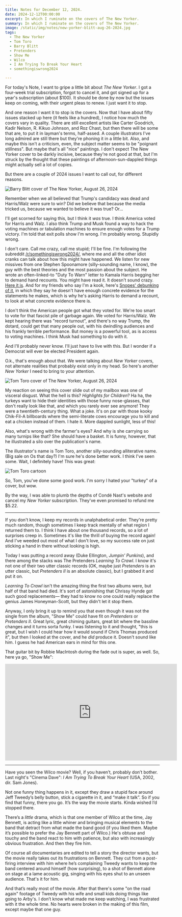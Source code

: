 ```yaml
---
title: Notes for December 12, 2024.
date: 2024-12-12T00:00:00
excerpt: In which I ruminate on the covers of The New Yorker.
summary: In which I ruminate on the covers of The New Yorker.
image: /static/img/notes/new-yorker-blitt-aug-26-2024.jpg
tags:
  - The New Yorker
  - Tom Toro
  - Barry Blitt
  - Pretenders
  - Show Me
  - Wilco
  - I Am Trying To Break Your Heart
  - somethingiswrong2024

---
```


For today's Note, I want to gripe a little bit about _The New Yorker_. I got a four-week trial subscription, forgot to cancel it, and got signed up for a year's subscription (about $100). It should be done by now but the issues keep on coming, with their urgent pleas to renew. I just want it to stop.

And one reason I want it to stop is the covers. Now that I have about fifty issues stacked up here (it feels like a hundred), I notice how much the covers vary in quality. There are still excellent artists like Carter Goodrich, Kadir Nelson, R. Kikuo Johnson, and Roz Chast, but then there will be some that are, to put it in layman's terms, half-assed. A couple illustrators I've long admired are still there but they're phoning it in a little bit. Also, and maybe this isn't a criticism, even, the subject matter seems to be "poignant stillness". But maybe that's all "nice" paintings. I don't expect The New Yorker cover to be darkly incisive, because they're not good at that, but I'm struck by the thought that these paintings of afternoon-sun-dappled things might actually sell a lot of copies.

But there are a couple of 2024 issues I want to call out, for different reasons.

![Barry Blitt cover of The New Yorker, August 26, 2024](/static/img/notes/new-yorker-blitt-aug-26-2024.jpg)

Remember when we all believed that Trump's candidacy was dead and Harris/Walz were sure to win? Did we believe that because the media tricked us, because we wanted to believe it was true? Or...

I'll get scorned for saying this, but I think it _was_ true. I think America voted for Harris and Walz. I also think Trump and Musk found a way to hack the voting machines or tabulation machines to ensure enough votes for a Trump victory. I'm told that exit polls show I'm wrong. I'm probably wrong. Stupidly wrong.

I don't care. Call me crazy, call me stupid; I'll be fine. I'm following the subreddit [/r/somethingiswrong2024/](https://www.reddit.com/r/somethingiswrong2024/), where me and all the other idiot cranks can talk about how this might have happened. We listen for new missives from one Stephen Spoonamore (silly-sounding name, I know), the guy with the best theories and the most passion about the subject. He wrote an often-linked-to "Duty To Warn" letter to Kamala Harris begging her to demand hand recounts. You might have read it. It doesn't sound crazy. [Here it is](https://substack.com/home/post/p-151721941). And for my friends who say I'm a kook, here's [Snopes' debunking of it](https://www.snopes.com/news/2024/11/21/stephen-spoonamore-letter-harris/), in which they say he doesn't have enough concrete evidence for the statements he makes, which is why he's asking Harris to demand a recount, to look at what concrete evidence there is.

I don't think the American people got what they voted for. We're too smart to vote for that fascist pile of garbage again. We voted for Harris/Walz. We kept hearing there was "record turnout", and there's no way Trump, the dotard, could get that many people out, with his dwindling audiences and his frankly terrible performance. But money is a powerful tool, as is access to voting machines. I think Musk had something to do with it.

And I'll probably never know. I'll just have to live with this. But I wonder if a Democrat will ever be elected President again.

O.k., that's enough about that. We were talking about _New Yorker_ covers, not alternate realities that probably exist only in my head. So here's another _New Yorker_ I need to bring to your attention.

![Tom Toro cover of The New Yorker, August 26, 2024](/static/img/notes/new-yorker-toro-dec-2-2024.jpg)

My reaction on seeing this cover slide out of my mailbox was one of visceral disgust. What the hell is this? _Highlights for Children_? Ha ha, the turkeys want to hide their identities with those funny nose-glasses, that don't really look like that, and which you rarely ever see anymore! They were a twentieth-century thing. What a joke. It's on par with those kooky Chik-Fil-A billboards where the semi-literate cows encourage you to kill and eat a chicken instead of them. I hate it. More dappled sunlight, less of this!

Also, what's wrong with the farmer's eyes? And why is she carrying so many turnips like that? She should have a basket. It is funny, however, that he illustrated a silo over the publication's name.

The illustrator's name is Tom Toro, another silly-sounding alliterative name. (Big sale on Os that day?) I'm sure he's done better work. I think I've seen some. Wait, I definitely have! This was great:

![Tom Toro cartoon](/static/img/notes/a-man-and-3-children-sit-around-a-fire-tom-toro.jpg)

So, Tom, you've done some good work. I'm sorry I hated your "turkey" of a cover, but wow.

By the way, I was able to plumb the depths of Condé Nast's website and cancel my _New Yorker_ subscription. They've even promised to refund me $5.22.

-----

If you don't know, I keep my records in unalphabetical order. They're pretty much random, though sometimes I keep track mentally of what region I returned them to. I think I have about one thousand records, so a lot of surprises creep in. Sometimes it's like the thrill of buying the record again! And I've weeded out most of what I don't love, so my success rate on just sticking a hand in there without looking is high.

Today I was putting a record away (Duke Ellington, _Jumpin' Punkins_), and there among the stacks was The Pretenders _Learning To Crawl_. I know it's not one of their two utter classic records (OK, maybe just _Pretenders_ is an utter classic, but _Pretenders II_ is an absolute classic), but I grabbed it and put it on.

_Learning To Crawl_ isn't the amazing thing the first two albums were, but half of that band had died. It's sort of astonishing that Chrissy Hynde got such good replacements&mdash; they had to know no one could really replace the genius James Honeyman-Scott, but they didn't let it stop them.

Anyway, I only bring it up to remind you that even though it was not the single from the album, "Show Me" could have fit on _Pretenders_ or _Pretenders II_. Great lyric, great chiming guitars, great bit where the bassline changes and it turns sorta funky. I was listening to it and thought, "this is great, but I wish I could hear how it would sound if Chris Thomas produced it", but then I looked at the cover, and he _did_ produce it. Doesn't sound like him. I guess he had American ears in mind for this one.

That guitar bit by Robbie MacIntosh during the fade out is super, as well. So, here ya go, "Show Me":

<iframe width="560" height="315" src="https://www.youtube.com/embed/oXs4N2j4CvA?si=age0_LNvA0CciK6K" title="YouTube video player" frameborder="0" allow="accelerometer; autoplay; clipboard-write; encrypted-media; gyroscope; picture-in-picture; web-share" referrerpolicy="strict-origin-when-cross-origin" allowfullscreen></iframe>

-----

Have you seen the Wilco movie? Well, if you haven’t, probably don’t bother. Last night's "Cinema Dave": _I Am Trying To Break Your Heart_ (USA, 2002, dir. Sam Jones).

Not one funny thing happens in it, except they draw a stupid face around Jeff Tweedy’s belly button, stick a cigarette in it, and “make it talk”. So if you find that funny, there you go. It’s the way the movie starts. Kinda wished I’d stopped there.

There’s a _little_ drama, which is that one member of Wilco at the time, Jay Bennett, is acting like a little whiner and bringing musical elements to the band that detract from what made the band good (if you liked them. Maybe it’s possible to prefer the Jay Bennett part of Wilco.) He's obtuse and touchy and the band react to him with patience, but also with increasingly obvious frustration. And then they fire him.

Of course all documentaries are edited to tell a story the director wants, but the movie really takes out its frustrations on Bennett. They cut from a post-firing interview with him where he’s complaining Tweedy wants to keep the band centered around himself (how surprising), to a shot of Bennett alone on stage at a lame acoustic gig, singing with his eyes shut to an unseen audience. That's it for him.

And that’s really most of the movie. After that there's some "on the road again" footage of Tweedy with his wife and small kids doing things like going to Arby's. I don’t know what made me keep watching, I was frustrated with it the whole time. No hearts were broken in the making of this film, except maybe that one guy.